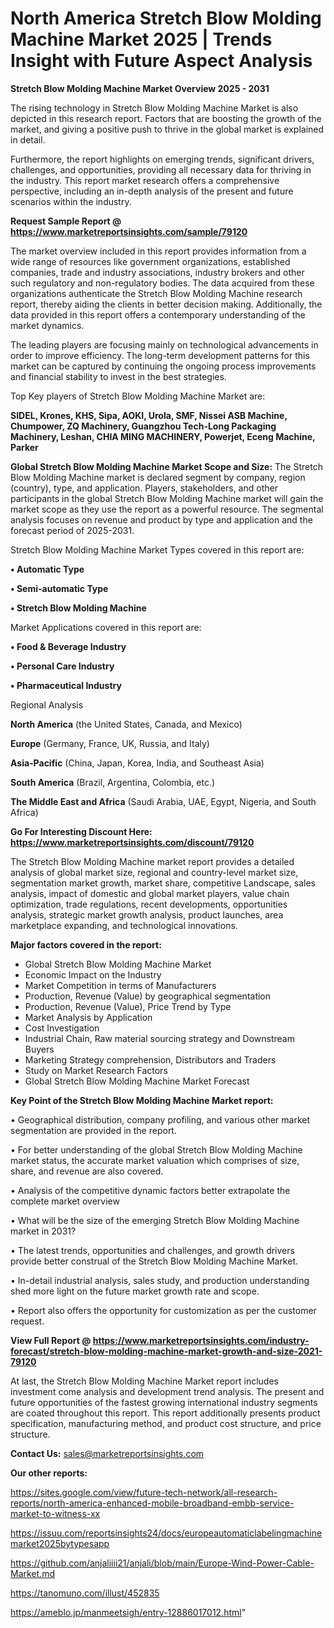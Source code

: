 # North America Stretch Blow Molding Machine Market 2025 | Trends Insight with Future Aspect Analysis

<Strong> Stretch Blow Molding Machine Market Overview 2025 - 2031</strong>

The rising technology in Stretch Blow Molding Machine Market is also depicted in this research report. Factors that are boosting the growth of the market, and giving a positive push to thrive in the global market is explained in detail.

Furthermore, the report highlights on emerging trends, significant drivers, challenges, and opportunities, providing all necessary data for thriving in the industry. This report market research offers a comprehensive perspective, including an in-depth analysis of the present and future scenarios within the industry.

<strong>Request Sample Report @ <a href=https://www.marketreportsinsights.com/sample/79120>https://www.marketreportsinsights.com/sample/79120</a></strong>

The market overview included in this report provides information from a wide range of resources like government organizations, established companies, trade and industry associations, industry brokers and other such regulatory and non-regulatory bodies. The data acquired from these organizations authenticate the Stretch Blow Molding Machine research report, thereby aiding the clients in better decision making. Additionally, the data provided in this report offers a contemporary understanding of the market dynamics.

The leading players are focusing mainly on technological advancements in order to improve efficiency. The long-term development patterns for this market can be captured by continuing the ongoing process improvements and financial stability to invest in the best strategies.

Top Key players of Stretch Blow Molding Machine Market are:

<strong>SIDEL, Krones, KHS, Sipa, AOKI, Urola, SMF, Nissei ASB Machine, Chumpower, ZQ Machinery, Guangzhou Tech-Long Packaging Machinery, Leshan, CHIA MING MACHINERY, Powerjet, Eceng Machine, Parker</strong>

<strong><b>Global Stretch Blow Molding Machine Market Scope and Size:</b></strong>
The Stretch Blow Molding Machine market is declared segment by company, region (country), type, and application. Players, stakeholders, and other participants in the global Stretch Blow Molding Machine market will gain the market scope as they use the report as a powerful resource. The segmental analysis focuses on revenue and product by type and application and the forecast period of 2025-2031.

Stretch Blow Molding Machine Market Types covered in this report are:

<strong>• Automatic Type

• Semi-automatic Type

• Stretch Blow Molding Machine</strong>

Market Applications covered in this report are:

<strong>• Food & Beverage Industry

• Personal Care Industry

• Pharmaceutical Industry</strong> 

Regional Analysis

<strong>North America</strong> (the United States, Canada, and Mexico)

<strong>Europe</strong> (Germany, France, UK, Russia, and Italy)

<strong>Asia-Pacific</strong> (China, Japan, Korea, India, and Southeast Asia)

<strong>South America</strong> (Brazil, Argentina, Colombia, etc.)

<strong>The Middle East and Africa</strong> (Saudi Arabia, UAE, Egypt, Nigeria, and South Africa)

<strong>Go For Interesting Discount Here: <a href=https://www.marketreportsinsights.com/discount/79120>https://www.marketreportsinsights.com/discount/79120</a></strong>

The Stretch Blow Molding Machine market report provides a detailed analysis of global market size, regional and country-level market size, segmentation market growth, market share, competitive Landscape, sales analysis, impact of domestic and global market players, value chain optimization, trade regulations, recent developments, opportunities analysis, strategic market growth analysis, product launches, area marketplace expanding, and technological innovations.

<strong><b>Major factors covered in the report:</b></strong>
<ul>
  <li>Global Stretch Blow Molding Machine Market </li>
  <li>Economic Impact on the Industry</li>
  <li>Market Competition in terms of Manufacturers</li>
  <li>Production, Revenue (Value) by geographical segmentation</li>
  <li>Production, Revenue (Value), Price Trend by Type</li>
  <li>Market Analysis by Application</li>
  <li>Cost Investigation</li>
  <li>Industrial Chain, Raw material sourcing strategy and Downstream Buyers</li>
  <li>Marketing Strategy comprehension, Distributors and Traders</li>
  <li>Study on Market Research Factors</li>
  <li>Global Stretch Blow Molding Machine Market Forecast</li>
</ul>

<strong><b>Key Point of the Stretch Blow Molding Machine Market report:</b></strong>

• Geographical distribution, company profiling, and various other market segmentation are provided in the report.

• For better understanding of the global Stretch Blow Molding Machine market status, the accurate market valuation which comprises of size, share, and revenue are also covered.

• Analysis of the competitive dynamic factors better extrapolate the complete market overview

• What will be the size of the emerging Stretch Blow Molding Machine market in 2031?

• The latest trends, opportunities and challenges, and growth drivers provide better construal of the Stretch Blow Molding Machine Market.

• In-detail industrial analysis, sales study, and production understanding shed more light on the future market growth rate and scope.

• Report also offers the opportunity for customization as per the customer request.

<strong><b>View Full Report @ <a href=https://www.marketreportsinsights.com/industry-forecast/stretch-blow-molding-machine-market-growth-and-size-2021-79120>https://www.marketreportsinsights.com/industry-forecast/stretch-blow-molding-machine-market-growth-and-size-2021-79120</a></b></strong>


At last, the Stretch Blow Molding Machine Market report includes investment come analysis and development trend analysis. The present and future opportunities of the fastest growing international industry segments are coated throughout this report. This report additionally presents product specification, manufacturing method, and product cost structure, and price structure.

<strong>Contact Us:</strong>
sales@marketreportsinsights.com

<strong>Our other reports:</strong>

<a href=https://sites.google.com/view/future-tech-network/all-research-reports/north-america-enhanced-mobile-broadband-embb-service-market-to-witness-xx>https://sites.google.com/view/future-tech-network/all-research-reports/north-america-enhanced-mobile-broadband-embb-service-market-to-witness-xx</a>

<a href=https://issuu.com/reportsinsights24/docs/europeautomaticlabelingmachinemarket2025bytypesapp>https://issuu.com/reportsinsights24/docs/europeautomaticlabelingmachinemarket2025bytypesapp</a>

<a href=https://github.com/anjaliiii21/anjali/blob/main/Europe-Wind-Power-Cable-Market.md>https://github.com/anjaliiii21/anjali/blob/main/Europe-Wind-Power-Cable-Market.md</a>

<a href=https://tanomuno.com/illust/452835>https://tanomuno.com/illust/452835</a>

<a href=https://ameblo.jp/manmeetsigh/entry-12886017012.html>https://ameblo.jp/manmeetsigh/entry-12886017012.html</a>"
